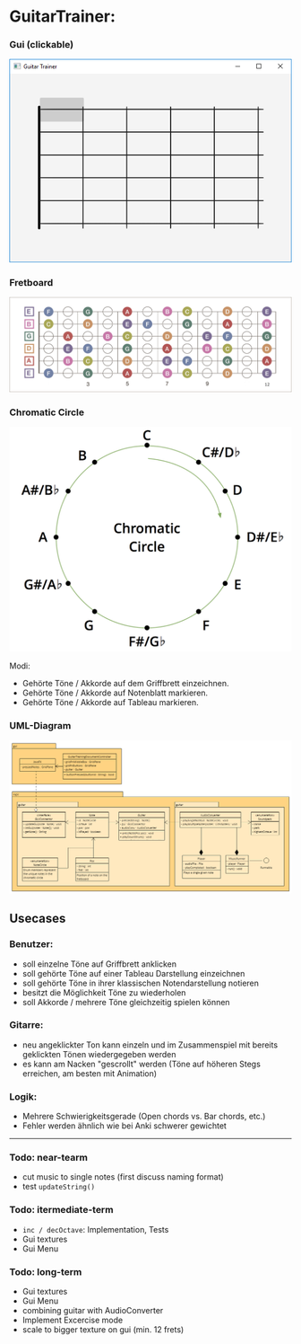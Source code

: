 # GuitarTrainer: 

### Gui (clickable)
![alt text](https://github.com/derMacon/GuitarTrainer/blob/master/otherDocs/screenshots/screenshot0903.png)

### Fretboard 
![alt text](https://github.com/derMacon/GuitarTrainer/blob/master/otherDocs/diagrams/fretboard-diagram.jpg)

### Chromatic Circle
<img src="https://github.com/derMacon/GuitarTrainer/blob/master/otherDocs/diagrams/chromatic-circle.png" width="600">

Modi: 
- Gehörte Töne / Akkorde auf dem Griffbrett einzeichnen. 
- Gehörte Töne / Akkorde auf Notenblatt markieren. 
- Gehörte Töne / Akkorde auf Tableau markieren. 

### UML-Diagram
![alt text](https://github.com/derMacon/GuitarTrainer/blob/master/otherDocs/diagrams/GuitarTrainerUML.png)

## Usecases
### Benutzer:
- soll einzelne Töne auf Griffbrett anklicken
- soll gehörte Töne auf einer Tableau Darstellung einzeichnen
- soll gehörte Töne in ihrer klassischen Notendarstellung notieren
- besitzt die Möglichkeit Töne zu wiederholen
- soll Akkorde / mehrere Töne gleichzeitig spielen können
### Gitarre: 
- neu angeklickter Ton kann einzeln und im Zusammenspiel mit bereits geklickten Tönen wiedergegeben werden
- es kann am Nacken "gescrollt" werden (Töne auf höheren Stegs erreichen, am besten mit Animation)
### Logik: 
- Mehrere Schwierigkeitsgerade (Open chords vs. Bar chords, etc.)
- Fehler werden ähnlich wie bei Anki schwerer gewichtet
---

### Todo: near-tearm
- cut music to single notes (first discuss naming format)
- test `updateString()`

### Todo: itermediate-term
- `inc / decOctave`: Implementation, Tests 
- Gui textures
- Gui Menu

### Todo: long-term
- Gui textures
- Gui Menu
- combining guitar with AudioConverter
- Implement Excercise mode
- scale to bigger texture on gui (min. 12 frets)
